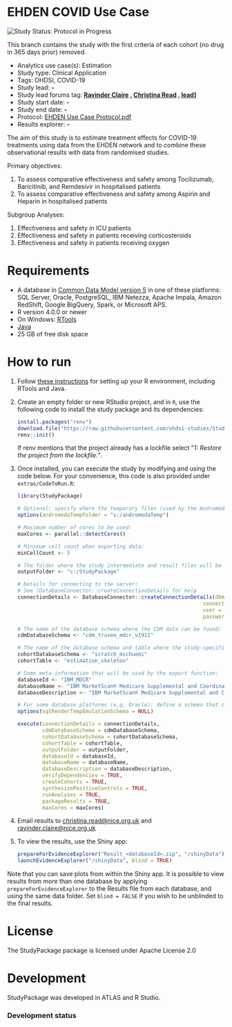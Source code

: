 EHDEN COVID Use Case
=============

<img src="https://camo.githubusercontent.com/6a807f81d8ed58fdaab1b8b8d7391a347907567ec8771dfb4d1b8faa7ba0e61b/68747470733a2f2f696d672e736869656c64732e696f2f62616467652f53747564792532305374617475732d5265706f253230437265617465642d6c69676874677261792e737667" alt="Study Status: Protocol in Progress">

This branch contains the study with the first criteria of each cohort (no drug in 365 days prior) removed.

- Analytics use case(s): Estimation
- Study type: Clinical Application
- Tags: OHDSI, COVID-19
- Study lead: **-**
- Study lead forums tag: **[Ravinder Claire](https://forums.ohdsi.org/u/ravclaire) , [Christina Read](https://forums.ohdsi.org/u/christina_read) , [lead](https://forums.ohdsi.org/)]**
- Study start date: **-**
- Study end date: **-**
- Protocol: [EHDEN Use Case Protocol.pdf](https://github.com/christinaread/EHDENUseCase/files/9027963/EHDEN.Use.Case.Protocol.pdf)
- Results explorer: **-**

The aim of this study is to estimate treatment effects for COVID-19 treatments using data from the EHDEN network and to combine these observational results with data from randomised studies.

Primary objectives: 
1) To assess comparative effectiveness and safety among Tocilizumab, Baricitinib, and Remdesivir in hospitalised patients
2) To assess comparative effectiveness and safety among Aspirin and Heparin in hospitalised patients 

Subgroup Analyses:
1) Effectiveness and safety in ICU patients  
2) Effectiveness and safety in patients receiving corticosteroids
3) Effectiveness and safety in patients receiving oxygen


Requirements
============

- A database in [Common Data Model version 5](https://ohdsi.github.io/CommonDataModel/) in one of these platforms: SQL Server, Oracle, PostgreSQL, IBM Netezza, Apache Impala, Amazon RedShift, Google BigQuery, Spark, or Microsoft APS.
- R version 4.0.0 or newer
- On Windows: [RTools](http://cran.r-project.org/bin/windows/Rtools/)
- [Java](http://java.com)
- 25 GB of free disk space

How to run
==========
1. Follow [these instructions](https://ohdsi.github.io/Hades/rSetup.html) for setting up your R environment, including RTools and Java. 

2. Create an empty folder or new RStudio project, and in `R`, use the following code to install the study package and its dependencies:

    ```r
    install.packages("renv")
    download.file("https://raw.githubusercontent.com/ohdsi-studies/StudyPackage/main/renv.lock", "renv.lock")
    renv::init()
    ```  
    
    If renv mentions that the project already has a lockfile select "*1: Restore the project from the lockfile.*".

3. Once installed, you can execute the study by modifying and using the code below. For your convenience, this code is also provided under `extras/CodeToRun.R`:

    ```r
    library(StudyPackage)

    # Optional: specify where the temporary files (used by the Andromeda package) will be created:
    options(andromedaTempFolder = "s:/andromedaTemp")
	
    # Maximum number of cores to be used:
    maxCores <- parallel::detectCores()
	
    # Minimum cell count when exporting data:
    minCellCount <- 5
	
    # The folder where the study intermediate and result files will be written:
    outputFolder <- "c:/StudyPackage"
	
    # Details for connecting to the server:
    # See ?DatabaseConnector::createConnectionDetails for help
    connectionDetails <- DatabaseConnector::createConnectionDetails(dbms = "redshift",
                                                                connectionString = keyring::key_get("redShiftConnectionStringOhdaMdcr"),
                                                                user = keyring::key_get("redShiftUserName"),
                                                                password = keyring::key_get("redShiftPassword"))

    # The name of the database schema where the CDM data can be found:
    cdmDatabaseSchema <- "cdm_truven_mdcr_v1911"

    # The name of the database schema and table where the study-specific cohorts will be instantiated:
    cohortDatabaseSchema <- "scratch_mschuemi"
    cohortTable <- "estimation_skeleton"

    # Some meta-information that will be used by the export function:
    databaseId <- "IBM_MDCR"
    databaseName <- "IBM MarketScan® Medicare Supplemental and Coordination of Benefits Database"
    databaseDescription <- "IBM MarketScan® Medicare Supplemental and Coordination of Benefits Database (MDCR) represents health services of retirees in the United States with primary or Medicare supplemental coverage through privately insured fee-for-service, point-of-service, or capitated health plans.  These data include adjudicated health insurance claims (e.g. inpatient, outpatient, and outpatient pharmacy). Additionally, it captures laboratory tests for a subset of the covered lives."

    # For some database platforms (e.g. Oracle): define a schema that can be used to emulate temp tables:
    options(sqlRenderTempEmulationSchema = NULL)

    execute(connectionDetails = connectionDetails,
            cdmDatabaseSchema = cdmDatabaseSchema,
            cohortDatabaseSchema = cohortDatabaseSchema,
            cohortTable = cohortTable,
            outputFolder = outputFolder,
            databaseId = databaseId,
            databaseName = databaseName,
            databaseDescription = databaseDescription,
            verifyDependencies = TRUE,
            createCohorts = TRUE,
            synthesizePositiveControls = TRUE,
            runAnalyses = TRUE,
            packageResults = TRUE,
            maxCores = maxCores)
    ```

4. Email results to christina.read@nice.org.uk and ravinder.claire@nice.org.uk
		
5. To view the results, use the Shiny app:

	```r
	prepareForEvidenceExplorer("Result_<databaseId>.zip", "/shinyData")
	launchEvidenceExplorer("/shinyData", blind = TRUE)
	```
  
  Note that you can save plots from within the Shiny app. It is possible to view results from more than one database by applying `prepareForEvidenceExplorer` to the Results file from each database, and using the same data folder. Set `blind = FALSE` if you wish to be unblinded to the final results.

License
=======
The StudyPackage package is licensed under Apache License 2.0

Development
===========
StudyPackage was developed in ATLAS and R Studio.

### Development status

